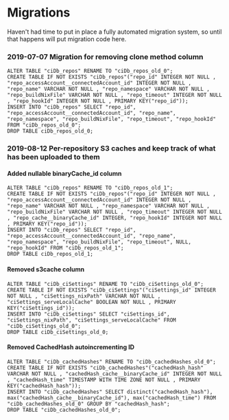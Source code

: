 # Migrations

Haven't had time to put in place a fully automated migration system, so until
that happens will put migration code here.

### 2019-07-07 Migration for removing clone method column

```
ALTER TABLE "ciDb_repos" RENAME TO "ciDb_repos_old_0";
CREATE TABLE IF NOT EXISTS "ciDb_repos"("repo_id" INTEGER NOT NULL , "repo_accessAccount__connectedAccount_id" INTEGER NOT NULL , "repo_name" VARCHAR NOT NULL , "repo_namespace" VARCHAR NOT NULL , "repo_buildNixFile" VARCHAR NOT NULL , "repo_timeout" INTEGER NOT NULL , "repo_hookId" INTEGER NOT NULL , PRIMARY KEY("repo_id"));
INSERT INTO "ciDb_repos" SELECT "repo_id", "repo_accessAccount__connectedAccount_id", "repo_name", "repo_namespace", "repo_buildNixFile", "repo_timeout", "repo_hookId" FROM "ciDb_repos_old_0";
DROP TABLE ciDb_repos_old_0;
```

### 2019-08-12 Per-repository S3 caches and keep track of what has been uploaded to them

#### Added nullable binaryCache_id column
```
ALTER TABLE "ciDb_repos" RENAME TO "ciDb_repos_old_1";
CREATE TABLE IF NOT EXISTS "ciDb_repos"("repo_id" INTEGER NOT NULL , "repo_accessAccount__connectedAccount_id" INTEGER NOT NULL , "repo_name" VARCHAR NOT NULL , "repo_namespace" VARCHAR NOT NULL , "repo_buildNixFile" VARCHAR NOT NULL , "repo_timeout" INTEGER NOT NULL , "repo_cache__binaryCache_id" INTEGER, "repo_hookId" INTEGER NOT NULL , PRIMARY KEY("repo_id"));
INSERT INTO "ciDb_repos" SELECT "repo_id", "repo_accessAccount__connectedAccount_id", "repo_name", "repo_namespace", "repo_buildNixFile", "repo_timeout", NULL, "repo_hookId" FROM "ciDb_repos_old_1";
DROP TABLE ciDb_repos_old_1;
```

#### Removed s3cache column
```
ALTER TABLE "ciDb_ciSettings" RENAME TO "ciDb_ciSettings_old_0";
CREATE TABLE IF NOT EXISTS "ciDb_ciSettings"("ciSettings_id" INTEGER NOT NULL , "ciSettings_nixPath" VARCHAR NOT NULL , "ciSettings_serveLocalCache" BOOLEAN NOT NULL , PRIMARY KEY("ciSettings_id"));
INSERT INTO "ciDb_ciSettings" SELECT "ciSettings_id", "ciSettings_nixPath", "ciSettings_serveLocalCache" FROM "ciDb_ciSettings_old_0";
DROP TABLE ciDb_ciSettings_old_0;
```

#### Removed CachedHash autoincrementing ID

```
ALTER TABLE "ciDb_cachedHashes" RENAME TO "ciDb_cachedHashes_old_0";
CREATE TABLE IF NOT EXISTS "ciDb_cachedHashes"("cachedHash_hash" VARCHAR NOT NULL , "cachedHash_cache__binaryCache_id" INTEGER NOT NULL , "cachedHash_time" TIMESTAMP WITH TIME ZONE NOT NULL , PRIMARY KEY("cachedHash_hash"));
INSERT INTO "ciDb_cachedHashes" SELECT distinct("cachedHash_hash"), max("cachedHash_cache__binaryCache_id"), max("cachedHash_time") FROM "ciDb_cachedHashes_old_0" GROUP BY "cachedHash_hash";
DROP TABLE "ciDb_cachedHashes_old_0";
```
